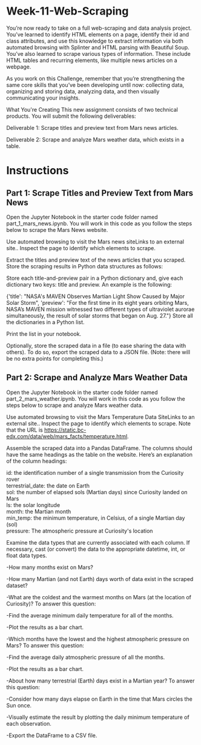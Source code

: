 # Week-11-Web-Scraping

You’re now ready to take on a full web-scraping and data analysis project. You’ve learned to identify HTML elements on a page, identify their id and class attributes, and use this knowledge to extract information via both automated browsing with Splinter and HTML parsing with Beautiful Soup. You’ve also learned to scrape various types of information. These include HTML tables and recurring elements, like multiple news articles on a webpage.

As you work on this Challenge, remember that you’re strengthening the same core skills that you’ve been developing until now: collecting data, organizing and storing data, analyzing data, and then visually communicating your insights.

What You're Creating
This new assignment consists of two technical products. You will submit the following deliverables:

Deliverable 1: Scrape titles and preview text from Mars news articles.

Deliverable 2: Scrape and analyze Mars weather data, which exists in a table.

# Instructions
## Part 1: Scrape Titles and Preview Text from Mars News
Open the Jupyter Notebook in the starter code folder named part_1_mars_news.ipynb. You will work in this code as you follow the steps below to scrape the Mars News website.

Use automated browsing to visit the Mars news siteLinks to an external site.. Inspect the page to identify which elements to scrape.

Extract the titles and preview text of the news articles that you scraped. Store the scraping results in Python data structures as follows:

Store each title-and-preview pair in a Python dictionary and, give each dictionary two keys: title and preview. An example is the following:

{'title': "NASA's MAVEN Observes Martian Light Show Caused by Major Solar Storm",
 'preview': "For the first time in its eight years orbiting Mars, NASA’s MAVEN mission witnessed two different types of ultraviolet aurorae simultaneously, the result of solar storms that began on Aug. 27."}
Store all the dictionaries in a Python list.

Print the list in your notebook.

Optionally, store the scraped data in a file (to ease sharing the data with others). To do so, export the scraped data to a JSON file. (Note: there will be no extra points for completing this.)

## Part 2: Scrape and Analyze Mars Weather Data
Open the Jupyter Notebook in the starter code folder named part_2_mars_weather.ipynb. You will work in this code as you follow the steps below to scrape and analyze Mars weather data.

Use automated browsing to visit the Mars Temperature Data SiteLinks to an external site.. Inspect the page to identify which elements to scrape. Note that the URL is https://static.bc-edx.com/data/web/mars_facts/temperature.html.

Assemble the scraped data into a Pandas DataFrame. The columns should have the same headings as the table on the website. Here’s an explanation of the column headings:

id: the identification number of a single transmission from the Curiosity rover  
terrestrial_date: the date on Earth  
sol: the number of elapsed sols (Martian days) since Curiosity landed on Mars  
ls: the solar longitude  
month: the Martian month  
min_temp: the minimum temperature, in Celsius, of a single Martian day (sol)  
pressure: The atmospheric pressure at Curiosity's location  

Examine the data types that are currently associated with each column. If necessary, cast (or convert) the data to the appropriate datetime, int, or float data types.

-How many months exist on Mars?

-How many Martian (and not Earth) days worth of data exist in the scraped dataset?

-What are the coldest and the warmest months on Mars (at the location of Curiosity)? To answer this question:

-Find the average minimum daily temperature for all of the months.

-Plot the results as a bar chart.

-Which months have the lowest and the highest atmospheric pressure on Mars? To answer this question:

-Find the average daily atmospheric pressure of all the months.

-Plot the results as a bar chart.

-About how many terrestrial (Earth) days exist in a Martian year? To answer this question:

-Consider how many days elapse on Earth in the time that Mars circles the Sun once.

-Visually estimate the result by plotting the daily minimum temperature of each observation.

-Export the DataFrame to a CSV file.
